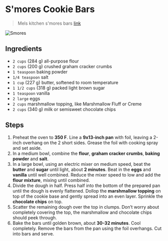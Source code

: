 # S'mores Cookie Bars

> Mels kitchen s'mores bars [link](https://www.melskitchencafe.com/smores-cookie-bars/)

![Smores](/Smores-Brownies2.jpg)

## Ingredients

- `2 cups` (284 g) all-purpose flour
- `2 cups` (200 g) crushed graham cracker crumbs
- `1 teaspoon` baking powder
- `1/4 teaspoon` salt
- `1 cup` (227 g) butter, softened to room temperature
- `1 1/2 cups` (318 g) packed light brown sugar
- `1 teaspoon` vanilla
- `2 large` eggs
- `2 cups` marshmallow topping, like Marshmallow Fluff or Creme
- `2 cups` (340 g) milk or semisweet chocolate chips

## Steps

1. Preheat the oven to **350 F**. Line a **9x13-inch pan** with foil, leaving a 2-inch overhang on the 2 short sides. Grease the foil with cooking spray and set aside.
2. In a medium bowl, combine the **flour**, **graham cracker crumbs**, **baking powder** and **salt**.
3. In a large bowl, using an electric mixer on medium speed, beat the **butter** and **sugar** until light, about **2 minutes**. Beat in the **eggs** and **vanilla** until well combined. Reduce the mixer speed to low and add the **flour mixture**, mixing until combined.
4. Divide the dough in half. Press half into the bottom of the prepared pan until the dough is evenly flattened. Dollop the **marshmallow topping** on top of the cookie base and gently spread into an even layer. Sprinkle the **chocolate chips** on top.
5. Scatter the remaining dough over the top in clumps. Don’t worry about completely covering the top, the marshmallow and chocolate chips should peek through.
6. Bake the bars until golden brown, about **30-32 minutes**. Cool completely. Remove the bars from the pan using the foil overhangs. Cut into bars and serve.
